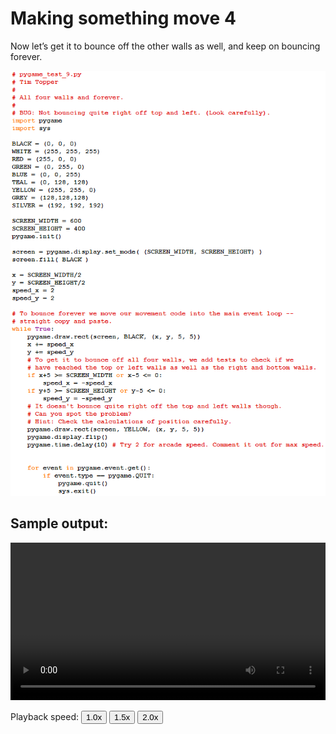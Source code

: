 # Making something move 4

Now let’s get it to bounce off the other walls as well, and keep on
bouncing forever.

![Image of pygame_test_9.py source code.](05_pygame_test_9.py.png)

## Sample output:

<video controls width="100%">
    <source src="../05_pygame_test_9.py.output.mp4" type="video/mp4">
    Sorry, your browser doesn't support embedded videos.
</video>
<p>Playback speed:
    <button onclick="OneX()">1.0x</button>
    <button onclick="OnePointFiveX()">1.5x</button>
    <button onclick="TwoX()">2.0x</button>
</p>
